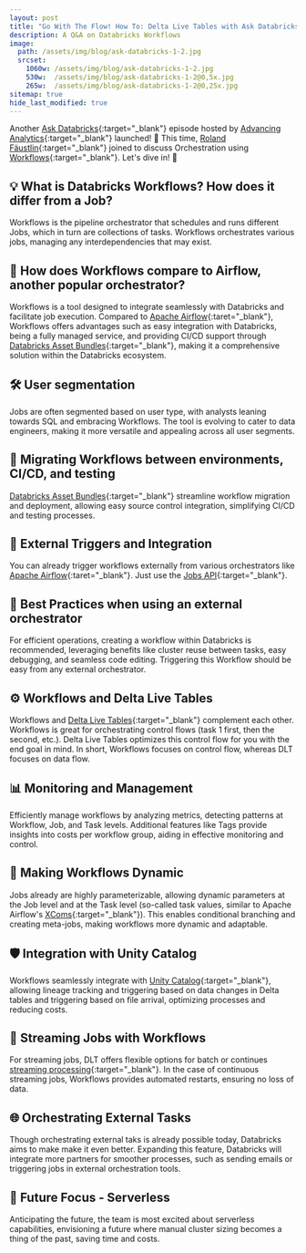 ```yaml
---
layout: post
title: "Go With The Flow! How To: Delta Live Tables with Ask Databricks"
description: A Q&A on Databricks Workflows
image: 
  path: /assets/img/blog/ask-databricks-1-2.jpg
  srcset:
    1060w: /assets/img/blog/ask-databricks-1-2.jpg
    530w:  /assets/img/blog/ask-databricks-1-2@0,5x.jpg
    265w:  /assets/img/blog/ask-databricks-1-2@0,25x.jpg
sitemap: true
hide_last_modified: true
---
```


Another [Ask Databricks](https://www.advancinganalytics.co.uk/askdbx){:target="_blank"} episode hosted by [Advancing Analytics](https://www.linkedin.com/company/advancing-analytics/){:target="_blank"} launched! 🚀 This time, [Roland Fäustlin](https://www.linkedin.com/in/roland-f%C3%A4ustlin-1544465b/){:target="_blank"} joined to discuss Orchestration using [Workflows](https://docs.databricks.com/en/workflows/index.html){:target="_blank"}. Let's dive in! 🐬

## 💡 What is Databricks Workflows? How does it differ from a Job?

Workflows is the pipeline orchestrator that schedules and runs different Jobs, which in turn are collections of tasks. Workflows orchestrates various jobs, managing any interdependencies that may exist.

## 💼 How does Workflows compare to Airflow, another popular orchestrator?

Workflows is a tool designed to integrate seamlessly with Databricks and facilitate job execution. Compared to [Apache Airflow](https://airflow.apache.org/){:taret="_blank"}, Workflows offers advantages such as easy integration with Databricks, being a fully managed service, and providing CI/CD support through [Databricks Asset Bundles](https://docs.databricks.com/en/dev-tools/bundles/index.html){:target="_blank"}, making it a comprehensive solution within the Databricks ecosystem.

## 🛠️ User segmentation

Jobs are often segmented based on user type, with analysts leaning towards SQL and embracing Workflows. The tool is evolving to cater to data engineers, making it more versatile and appealing across all user segments.

## 🔄 Migrating Workflows between environments, CI/CD, and testing

[Databricks Asset Bundles](https://docs.databricks.com/en/dev-tools/bundles/index.html){:target="_blank"} streamline workflow migration and deployment, allowing easy source control integration, simplifying CI/CD and testing processes.

## 🔧 External Triggers and Integration

You can already trigger workflows externally from various orchestrators like [Apache Airflow](https://airflow.apache.org/){:taret="_blank"}. Just use the [Jobs API](https://docs.databricks.com/api/workspace/jobs){:target="_blank"}.

## 🌟 Best Practices when using an external orchestrator

For efficient operations, creating a workflow within Databricks is recommended, leveraging benefits like cluster reuse between tasks, easy debugging, and seamless code editing. Triggering this Workflow should be easy from any external orchestrator.

## ⚙️ Workflows and Delta Live Tables

Workflows and [Delta Live Tables](https://www.databricks.com/product/delta-live-tables){:target="_blank"} complement each other. Workflows is great for orchestrating control flows (task 1 first, then the second, etc.). Delta Live Tables optimizes this control flow for you with the end goal in mind. In short, Workflows focuses on control flow, whereas DLT focuses on data flow.

## 📊 Monitoring and Management

Efficiently manage workflows by analyzing metrics, detecting patterns at Workflow, Job, and Task levels. Additional features like Tags provide insights into costs per workflow group, aiding in effective monitoring and control.

## 🔄 Making Workflows Dynamic

Jobs already are highly parameterizable, allowing dynamic parameters at the Job level and at the Task level (so-called task values, similar to Apache Airflow's [XComs](https://airflow.apache.org/docs/apache-airflow/stable/core-concepts/xcoms.html){:target="_blank"}). This enables conditional branching and creating meta-jobs, making workflows more dynamic and adaptable.

## 🛡️ Integration with Unity Catalog

Workflows seamlessly integrate with [Unity Catalog](https://docs.databricks.com/en/data-governance/unity-catalog/index.html){:target="_blank"}, allowing lineage tracking and triggering based on data changes in Delta tables and triggering based on file arrival, optimizing processes and reducing costs.

## 🌊 Streaming Jobs with Workflows

For streaming jobs, DLT offers flexible options for batch or continues [streaming processing](https://docs.databricks.com/en/structured-streaming/index.html){:target="_blank"}. In the case of continuous streaming jobs, Workflows provides automated restarts, ensuring no loss of data.

## 🌐 Orchestrating External Tasks

Though orchestrating external taks is already possible today, Databricks aims to make make it even better. Expanding this feature, Databricks will integrate more partners for smoother processes, such as sending emails or triggering jobs in external orchestration tools.

## 🚀 Future Focus - Serverless

Anticipating the future, the team is most excited about serverless capabilities, envisioning a future where manual cluster sizing becomes a thing of the past, saving time and costs.
